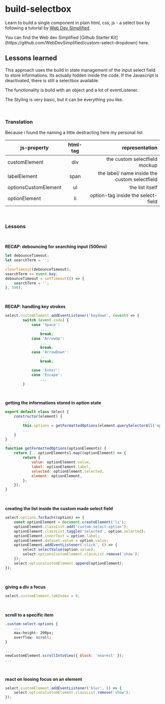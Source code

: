 # build-selectbox

Learn to build a single component in plain html, css, js - a select box by following a tutorial by [Web Dev Simplified](https://www.youtube.com/watch?v=Fc-oyl31mRI&list=WL&index=49&t=150s).

<p>You can find the Web dev Simplified [Github Starter Kit](https://github.com/WebDevSimplified/custom-select-dropdown) here.</p>

## Lessons learned

This approach uses the build in state management of the input select field to store informations. Its actually hidden inside the code. If the Javascript is deactivated, there is still a selectbox available.

The functionality is build with an object and a lot of eventListener.

The Styling is very basic, but it can be everything you like.

<br/>

### Translation

Because i found the naming a little destracting here my personal list

| js-property          | html-tag |                                representation |
| -------------------- | :------: | --------------------------------------------: |
| customElement        |   div    |                 the custom selectfield mockup |
| labelElement         |   span   | the label/ name inside the custom selectfield |
| optionsCustomElement |    ul    |                               the list itself |
| optionElement        |    li    |            option-tag inside the select-field |

<br/>

### Lessons

<br/>

**RECAP: debouncing for searching input (500ms)**

```js
let debounceTimeout;
let searchTerm = '';
...
clearTimeout(debounceTimeout);
searchTerm += event.key;
debounceTimeout = setTimeout(() => {
    searchTerm = '';
}, 500);
```

<br/>

**RECAP: handling key strokes**

```js
select.customElement.addEventListener('keydown', (event) => {
        switch (event.code) {
            case 'Space':
                ...
                break;
            case 'ArrowUp':
                ...
                break;
            case 'ArrowDown':
                ...
                break;

            case 'Enter':
            case 'Escape':
                ...
        }
```

<br/>

**getting the informations stored in option state**

```js
export default class Select {
    constructor(element) {
        ...
        this.options = getFormattedOptions(element.querySelectorAll('option'));
        ...
    }
}
...
function getFormattedOptions(optionElements) {
    return [...optionElements].map((optionElement) => {
        return {
            value: optionElement.value,
            label: optionElement.label,
            selected: optionElement.selected,
            element: optionElement,
        };
    });
}
```

<br/>

**creating the list inside the custom made select field**

```js
select.options.forEach((option) => {
    const optionElement = document.createElement('li');
    optionElement.classList.add('custom-select-option');
    optionElement.classList.toggle('selected', option.selected);
    optionElement.innerText = option.label;
    optionElement.dataset.value = option.value;
    optionElement.addEventListener('click', () => {
        select.selectValue(option.value);
        select.optionsCustomElement.classList.remove('show');
    });
    select.optionsCustomElement.append(optionElement);
});
```

<br/>

**giving a div a focus**

```js
select.customElement.tabIndex = 0;
```

<br/>

**scroll to a specific item**

```css
.custom-select-options {
    ...
    max-height: 200px;
    overflow: scroll;
}
```

```js
...
newCustomElement.scrollIntoView({ block: 'nearest' });
...
```

<br/>

**react on loosing focus on an element**

```js
select.customElement.addEventListener('blur', () => {
    select.optionsCustomElement.classList.remove('show');
});
```

